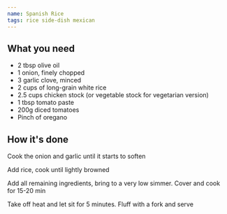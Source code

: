 ```yaml
---
name: Spanish Rice
tags: rice side-dish mexican
---
```


## What you need

* 2 tbsp olive oil
* 1 onion, finely chopped
* 3 garlic clove, minced
* 2 cups of long-grain white rice
* 2.5 cups chicken stock (or vegetable stock for vegetarian version)
* 1 tbsp tomato paste
* 200g diced tomatoes
* Pinch of oregano

<!-- break -->

## How it's done

Cook the onion and garlic until it starts to soften

Add rice, cook until lightly browned

Add all remaining ingredients, bring to a very low simmer. Cover and cook for 15-20 min

Take off heat and let sit for 5 minutes. Fluff with a fork and serve
